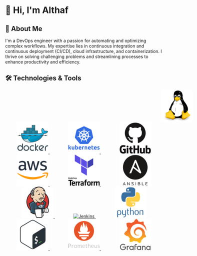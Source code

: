 # 👋 Hi, I'm Althaf
## 🚀 About Me
I'm a DevOps engineer with a passion for automating and optimizing complex workflows. My expertise lies in continuous integration and continuous deployment (CI/CD), cloud infrastructure, and containerization. I thrive on solving challenging problems and streamlining processes to enhance productivity and efficiency.

## 🛠️ Technologies & Tools

<p align="center">
  <a href="https://www.linux.org" target="_blank" style="margin: 0 500px;">
    <img src="https://raw.githubusercontent.com/devicons/devicon/master/icons/linux/linux-original.svg" alt="Linux" width="100" height="100"/>
  </a>
  <a href="https://www.docker.com" target="_blank" style="margin: 0 30px;">
    <img src="https://raw.githubusercontent.com/devicons/devicon/master/icons/docker/docker-original-wordmark.svg" alt="Docker" width="100" height="100"/>
  </a>
  <a href="https://kubernetes.io" target="_blank" style="margin: 0 30px;">
    <img src="https://raw.githubusercontent.com/devicons/devicon/master/icons/kubernetes/kubernetes-plain-wordmark.svg" alt="Kubernetes" width="100" height="100"/>
  </a>
  <a href="https://github.com/features/actions" target="_blank" style="margin: 0 30px;">
    <img src="https://raw.githubusercontent.com/devicons/devicon/master/icons/github/github-original-wordmark.svg" alt="GitHub Actions" width="100" height="100"/>
  </a>
  <a href="https://aws.amazon.com" target="_blank" style="margin: 0 30px;">
    <img src="https://raw.githubusercontent.com/devicons/devicon/master/icons/amazonwebservices/amazonwebservices-original-wordmark.svg" alt="AWS" width="100" height="100"/>
  </a>
  <a href="https://www.terraform.io" target="_blank" style="margin: 0 30px;">
    <img src="https://raw.githubusercontent.com/devicons/devicon/master/icons/terraform/terraform-original-wordmark.svg" alt="Terraform" width="100" height="100"/>
  </a>
  <a href="https://www.ansible.com" target="_blank" style="margin: 0 30px;">
    <img src="https://raw.githubusercontent.com/devicons/devicon/master/icons/ansible/ansible-original-wordmark.svg" alt="Ansible" width="100" height="100"/>
  </a>
  <a href="https://www.jenkins.io" target="_blank" style="margin: 0 30px;">
    <img src="https://raw.githubusercontent.com/devicons/devicon/master/icons/jenkins/jenkins-original.svg" alt="Jenkins" width="100" height="100"/>
  </a>
    <a href="https://www.travis-ci.com/" target="_blank" style="margin: 0 30px;">
    <img src="https://cdn.worldvectorlogo.com/logos/travis-ci.svg" alt="Jenkins" width="100" height="100"/>
  </a>
  <a href="https://www.python.org" target="_blank" style="margin: 0 30px;">
    <img src="https://raw.githubusercontent.com/devicons/devicon/master/icons/python/python-original-wordmark.svg" alt="Python" width="100" height="100"/>
  </a>
  <a href="https://www.gnu.org/software/bash/" target="_blank" style="margin: 0 30px;">
    <img src="https://raw.githubusercontent.com/devicons/devicon/master/icons/bash/bash-original.svg" alt="Bash" width="100" height="100"/>
  </a>
    <a href="https://prometheus.io" target="_blank" style="margin: 0 30px;">
    <img src="https://raw.githubusercontent.com/devicons/devicon/master/icons/prometheus/prometheus-original-wordmark.svg" alt="Prometheus" width="100" height="100"/>
  </a>
  <a href="https://grafana.com" target="_blank" style="margin: 0 30px;">
    <img src="https://raw.githubusercontent.com/devicons/devicon/master/icons/grafana/grafana-original-wordmark.svg" alt="Grafana" width="100" height="100"/>
  </a>
</p>
